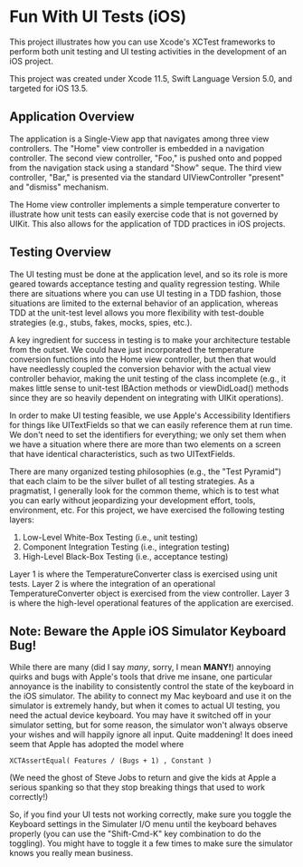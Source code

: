 #  Fun With UI Tests (iOS)

This project illustrates how you can use Xcode's XCTest frameworks to perform both unit
testing and UI testing activities in the development of an iOS project.

This project was created under Xcode 11.5, Swift Language Version 5.0, and targeted for
iOS 13.5.

## Application Overview

The application is a Single-View app that navigates among three view controllers. The "Home"
view controller is embedded in a navigation controller. The second view controller, "Foo," is
pushed onto and popped from the navigation stack using a standard "Show" seque. The
third view controller, "Bar," is presented via the standard UIViewController "present" and
"dismiss" mechanism.

The Home view controller implements a simple temperature converter to illustrate how unit
tests can easily exercise code that is not governed by UIKit. This also allows for the application
of TDD practices in iOS projects.

## Testing Overview

The UI testing must be done at the application level, and so its role is more geared towards
acceptance testing and quality regression testing. While there are situations where you can
use UI testing in a TDD fashion, those situations are limited to the external behavior of an
application, whereas TDD at the unit-test level allows you more flexibility with test-double
strategies (e.g., stubs, fakes, mocks, spies, etc.).

A key ingredient for success in testing is to make your architecture testable from the outset.
We could have just incorporated the temperature conversion functions into the Home view
controller, but then that would have needlessly coupled the conversion behavior with the
actual view controller behavior, making the unit testing of the class incomplete (e.g., it makes
little sense to unit-test IBAction methods or viewDidLoad() methods since they are so heavily
dependent on integrating with UIKit operations).

In order to make UI testing feasible, we use Apple's Accessibility Identifiers for things like
UITextFields so that we can easily reference them at run time. We don't need to set the
identifiers for everything; we only set them when we have a situation where there are more
than two elements on a screen that have identical characteristics, such as two UITextFields.

There are many organized testing philosophies (e.g., the "Test Pyramid") that each claim to
be the silver bullet of all testing strategies. As a pragmatist, I generally look for the common
theme, which is to test what you can early without jeopardizing your development effort, tools,
environment, etc. For this project, we have exercised the following testing layers:

1. Low-Level White-Box Testing (i.e., unit testing)
2. Component Integration Testing (i.e., integration testing)
3. High-Level Black-Box Testing (i.e., acceptance testing)

Layer 1 is where the TemperatureConverter class is exercised using unit tests. Layer 2 is where
the integration of an operational TemperatureConverter object is exercised from the view controller.
Layer 3 is where the high-level operational features of the application are exercised.

## Note: Beware the Apple iOS Simulator Keyboard Bug!

While there are many (did I say _many_, sorry, I mean __MANY!__) annoying quirks and bugs with
Apple's tools that drive me insane, one particular annoyance is the inability to consistently
control the state of the keyboard in the iOS simulator. The ability to connect my Mac keyboard
and use it on the simulator is extremely handy, but when it comes to actual UI testing, you need
the actual device keyboard. You may have it switched off in your simulator setting, but for some
reason, the simulator won't always observe your wishes and will happily ignore all input. Quite
maddening! It does ineed seem that Apple has adopted the model where

`XCTAssertEqual( Features / (Bugs + 1) , Constant )`

(We need the ghost of Steve Jobs to return and give the kids at Apple a serious spanking so
that they stop breaking things that used to work correctly!)

So, if you find your UI tests not working correctly, make sure you toggle the Keyboard settings in
the Simulater I/O menu until the keyboard behaves properly (you can use the "Shift-Cmd-K" key
combination to do the toggling). You might have to toggle it a few times to make sure the
simulator knows you really mean business.
